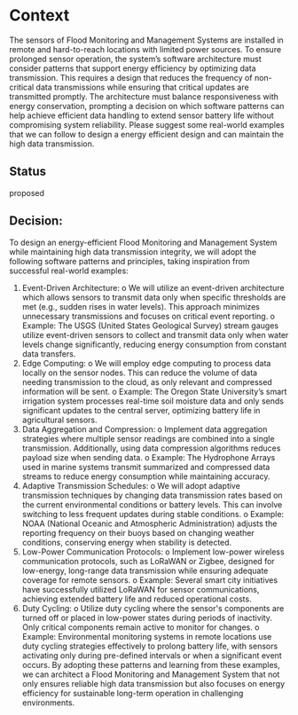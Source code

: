 # Context
The sensors of Flood Monitoring and Management Systems are installed in remote and hard-to-reach locations with limited power sources. To ensure prolonged sensor operation, the system’s software architecture must consider patterns that support energy efficiency by optimizing data transmission. This requires a design that reduces the frequency of non-critical data transmissions while ensuring that critical updates are transmitted promptly. The architecture must balance responsiveness with energy conservation, prompting a decision on which software patterns can help achieve efficient data handling to extend sensor battery life without compromising system reliability. Please suggest some real-world examples that we can follow to design a energy efficient design and can maintain the high data transmission.

## Status

proposed

## Decision:

To design an energy-efficient Flood Monitoring and Management System while maintaining high data transmission integrity, we will adopt the following software patterns and principles, taking inspiration from successful real-world examples:
1.    Event-Driven Architecture:
o    We will utilize an event-driven architecture which allows sensors to transmit data only when specific thresholds are met (e.g., sudden rises in water levels). This approach minimizes unnecessary transmissions and focuses on critical event reporting.
o    Example: The USGS (United States Geological Survey) stream gauges utilize event-driven sensors to collect and transmit data only when water levels change significantly, reducing energy consumption from constant data transfers.
2.    Edge Computing:
o    We will employ edge computing to process data locally on the sensor nodes. This can reduce the volume of data needing transmission to the cloud, as only relevant and compressed information will be sent.
o    Example: The Oregon State University’s smart irrigation system processes real-time soil moisture data and only sends significant updates to the central server, optimizing battery life in agricultural sensors.
3.    Data Aggregation and Compression:
o    Implement data aggregation strategies where multiple sensor readings are combined into a single transmission. Additionally, using data compression algorithms reduces payload size when sending data.
o    Example: The Hydrophone Arrays used in marine systems transmit summarized and compressed data streams to reduce energy consumption while maintaining accuracy.
4.    Adaptive Transmission Schedules:
o    We will adopt adaptive transmission techniques by changing data transmission rates based on the current environmental conditions or battery levels. This can involve switching to less frequent updates during stable conditions.
o    Example: NOAA (National Oceanic and Atmospheric Administration) adjusts the reporting frequency on their buoys based on changing weather conditions, conserving energy when stability is detected.
5.    Low-Power Communication Protocols:
o    Implement low-power wireless communication protocols, such as LoRaWAN or Zigbee, designed for low-energy, long-range data transmission while ensuring adequate coverage for remote sensors.
o    Example: Several smart city initiatives have successfully utilized LoRaWAN for sensor communications, achieving extended battery life and reduced operational costs.
6.    Duty Cycling:
o    Utilize duty cycling where the sensor's components are turned off or placed in low-power states during periods of inactivity. Only critical components remain active to monitor for changes.
o    Example: Environmental monitoring systems in remote locations use duty cycling strategies effectively to prolong battery life, with sensors activating only during pre-defined intervals or when a significant event occurs.
By adopting these patterns and learning from these examples, we can architect a Flood Monitoring and Management System that not only ensures reliable high data transmission but also focuses on energy efficiency for sustainable long-term operation in challenging environments.

